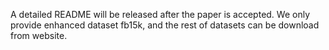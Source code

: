 A detailed README will be released after the paper is accepted. We only provide enhanced dataset fb15k, and the rest of datasets can be download from website.
